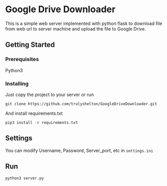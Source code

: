 # Google Drive Downloader

This is a simple web server implemented with python flask to download file from web url to server machine and upload the file to Google Drive.

## Getting Started


### Prerequisites

Python3


### Installing

Just copy the project to your server or run

```
git clone https://github.com/trulyshelton/GoogleDriveDownloader.git
```

And install requirements.txt

```
pip3 install -r requirements.txt
```


## Settings
You can modify Username, Password, Server_port, etc in `settings.ini`  

## Run
`python3 server.py`